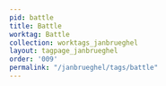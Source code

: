 ```yaml
---
pid: battle
title: Battle
worktag: Battle
collection: worktags_janbrueghel
layout: tagpage_janbrueghel
order: '009'
permalink: "/janbrueghel/tags/battle"
---
```

